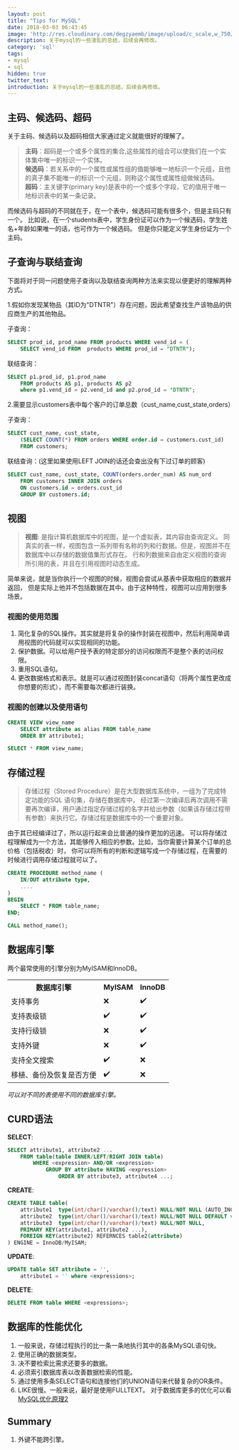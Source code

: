 ```yaml
---
layout: post
title: "Tips for MySQL"
date: 2018-03-03 06:43:45
image: 'http://res.cloudinary.com/degzyaemb/image/upload/c_scale,w_750/v1520061329/infernal_afairs1_1.png'
description: 关于mysql的一些凌乱的总结，后续会再修改。
category: 'sql'
tags:
- mysql
- sql
hidden: true
twitter_text:
introduction: 关于mysql的一些凌乱的总结，后续会再修改。
---
```


## 主码、候选码、超码
关于主码、候选码以及超码相信大家通过定义就能很好的理解了。
> **主码**：超码是一个或多个属性的集合,这些属性的组合可以使我们在一个实体集中唯一的标识一个实体。<br>
> **候选码**：若关系中的一个属性或属性组的值能够唯一地标识一个元组，且他的真子集不能唯一的标识一个元组，则称这个属性或属性组做候选码。<br>
> **超码**：主关键字(primary key)是表中的一个或多个字段，它的值用于唯一地标识表中的某一条记录。

而候选码与超码的不同就在于，在一个表中，候选码可能有很多个，但是主码只有一个。
比如说，在一个students表中，学生身份证可以作为一个候选码，学生姓名+年龄如果唯一的话，也可作为一个候选码。
但是你只能定义学生身份证为一个主码。

## 子查询与联结查询

下面将对于同一问题使用子查询以及联结查询两种方法来实现以便更好的理解两种方式。

1.假如你发现某物品（其ID为"DTNTR"）存在问题，因此希望查找生产该物品的供应商生产的其他物品。

子查询：
```sql
SELECT prod_id, prod_name FROM products WHERE vend_id = (
    SELECT vend_id FROM  products WHERE prod_id = "DTNTR");
```

联结查询：
```sql
SELECT p1.prod_id, p1.prod_name
    FROM products AS p1, products AS p2
    where p1.vend_id = p2.vend_id and p2.prod_id = "DTNTR";
```

2.需要显示customers表中每个客户的订单总数（cust_name,cust_state,orders）

子查询：
```sql
SELECT cust_name, cust_state,
    (SELECT COUNT(*) FROM orders WHERE order.id = customers.cust_id)
    FROM customers;
```

联结查询：(这里如果使用LEFT JOIN的话还会查出没有下过订单的顾客)
```sql
SELECT cust_name, cust_state, COUNT(orders.order_num) AS num_ord
    FROM customers INNER JOIN orders
    ON customers.id = orders.cust_id
    GROUP BY customers.id;
```

## 视图

> **视图**: 是指计算机数据库中的视图，是一个虚拟表，其内容由查询定义。
同真实的表一样，视图包含一系列带有名称的列和行数据。但是，视图并不在数据库中以存储的数据值集形式存在。
行和列数据来自由定义视图的查询所引用的表，并且在引用视图时动态生成。

简单来说，就是当你执行一个视图的时候，视图会尝试从基表中获取相应的数据并返回，
但是实际上他并不包括数据在其中。由于这种特性，视图可以应用到很多场景。

### 视图的使用范围

1. 简化复杂的SQL操作。其实就是将复杂的操作封装在视图中，然后利用简单调用视图的代码就可以实现相同的功能。
2. 保护数据。可以给用户授予表的特定部分的访问权限而不是整个表的访问权限。
3. 重用SQL语句。
4. 更改数据格式和表示。就是可以通过视图封装concat语句（将两个属性更改成你想要的形式），而不需要每次都进行装换。

### 视图的创建以及使用语句
```sql
CREATE VIEW view_name
    SELECT attribute as alias FROM table_name
    ORDER BY attribute1;

SELECT * FROM view_name;
```

## 存储过程

> 存储过程（Stored Procedure）是在大型数据库系统中，一组为了完成特定功能的SQL 语句集，存储在数据库中，
经过第一次编译后再次调用不需要再次编译，用户通过指定存储过程的名字并给出参数（如果该存储过程带有参数）来执行它。存储过程是数据库中的一个重要对象。

由于其已经编译过了，所以运行起来会比普通的操作更加的迅速。
可以将存储过程理解成为一个方法，其能够传入相应的参数。比如，当你需要计算某个订单的总价格（包括税收）时，
你可以将所有的判断和逻辑写成一个存储过程，在需要的时候进行调用存储过程就可以了。

```sql
CREATE PROCEDURE method_name (
    IN/OUT attribute type,
    ....
)
BEGIN
    SELECT * FROM table_name;
END;

CALL method_name();
```

## 数据库引擎
两个最常使用的引擎分别为MyISAM和InnoDB。
<table style="width: 500px;">
    <tr>
        <th>数据库引擎</th>
        <th>MyISAM</th>
        <th>InnoDB</th>
    </tr>
    <tr>
        <td>支持事务</td>
        <td>❌</td>
        <td>✔️</td>
    </tr>
    <tr>
        <td>支持表级锁</td>
        <td>✔️</td>
        <td>✔️</td>
    </tr>
    <tr>
        <td>支持行级锁</td>
        <td>❌️</td>
        <td>✔️</td>
    </tr>
    <tr>
        <td>支持外键</td>
        <td>❌️</td>
        <td>✔️</td>
    </tr>
    <tr>
        <td>支持全文搜索</td>
        <td>✔️</td>
        <td>❌</td>
    </tr>
    <tr>
        <td>移植、备份及恢复是否方便</td>
        <td>✔️</td>
        <td>❌</td>
    </tr>
</table>

*可以对不同的表使用不同的数据库引擎。*

## CURD语法

**SELECT**:
```sql
SELECT attribute1, attribute2 ...
    FROM table(table INNER/LEFT/RIGHT JOIN table)
        WHERE <expression> AND/OR <expression>
            GROUP BY attribute HAVING <expression>
                ORDER BY attribute3, attribute4 ...;
```

**CREATE**:
```sql
CREATE TABLE table(
    attribute1  type(int/char()/varchar()/text) NULL/NOT NULL (AUTO_INCREMENT),
    attribute2  type(int/char()/varchar()/text) NULL/NOT NULL DEFAULT value,
    attribute3  type(int/char()/varchar()/text) NULL/NOT NULL,
    PRIMARY KEY(attribute1, attribute2 ...),
    FOREIGN KEY(attribute2) REFERNCES table2(attribute)
) ENGINE = InnoDB/MyISAM;
```

**UPDATE**:
```sql
UPDATE table SET attribute = '',
    attribute1 = '' where <expressions>;
```

**DELETE**:
```sql
DELETE FROM table WHERE <expressions>;
```

## 数据库的性能优化

1. 一般来说，存储过程执行的比一条一条地执行其中的各条MySQL语句快。
2. 使用正确的数据类型。
3. 决不要检索比需求还要多的数据。
4. 必须索引数据库表以改善数据检索的性能。
5. 通过使用多条SELECT语句和连接他们的UNION语句来代替复杂的OR条件。
6. LIKE很慢。一般来说，最好是使用FULLTEXT。
对于数据库更多的优化可以看<a href="https://www.jianshu.com/p/01b9f028d9c7">MySQL优化原理2</a>

## Summary
1. 外键不能跨引擎。
